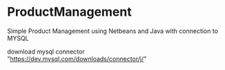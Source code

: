 # ProductManagement
Simple Product Management using Netbeans and Java with connection to MYSQL

download mysql connector 
"https://dev.mysql.com/downloads/connector/j/"
